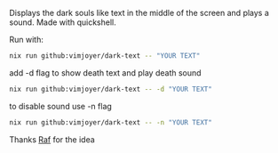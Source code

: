 Displays the dark souls like text in the middle of the screen and plays a sound. Made with quickshell.

Run with:

```bash
nix run github:vimjoyer/dark-text -- "YOUR TEXT"
```

add -d flag to show death text and play death sound

```bash
nix run github:vimjoyer/dark-text -- -d "YOUR TEXT"
```

to disable sound use -n flag

```bash
nix run github:vimjoyer/dark-text -- -n "YOUR TEXT"
```

Thanks [Raf](https://github.com/NotAShelf/) for the idea
